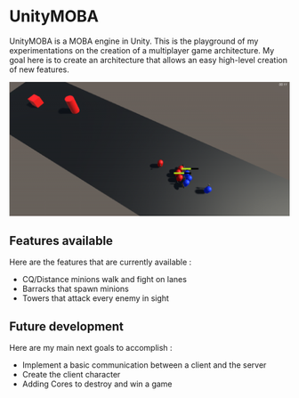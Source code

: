 # UnityMOBA
UnityMOBA is a MOBA engine in Unity. This is the playground of my experimentations on the creation of a multiplayer game architecture. My goal here is to create an architecture that allows an easy high-level creation of new features.

![UnityMOBA Example](Resources/screenshot.png)

## Features available
Here are the features that are currently available :
- CQ/Distance minions walk and fight on lanes
- Barracks that spawn minions
- Towers that attack every enemy in sight

## Future development
Here are my main next goals to accomplish :
- Implement a basic communication between a client and the server
- Create the client character
- Adding Cores to destroy and win a game


